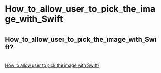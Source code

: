# How_to_allow_user_to_pick_the_image_with_Swift
#
## How_to_allow_user_to_pick_the_image_with_Swift?
#
[How to allow user to pick the image with Swift?](https://stackoverflow.com/questions/25510081/how-to-allow-user-to-pick-the-image-with-swift) <br><br>

#

